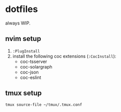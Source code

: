 # dotfiles

always WIP.

## nvim setup

1. `:PlugInstall`
2. install the following coc extensions (`:CocInstall`):
    * coc-tsserver
    * coc-solargraph
    * coc-json
    * coc-eslint

## tmux setup

`tmux source-file ~/tmux/.tmux.conf`
